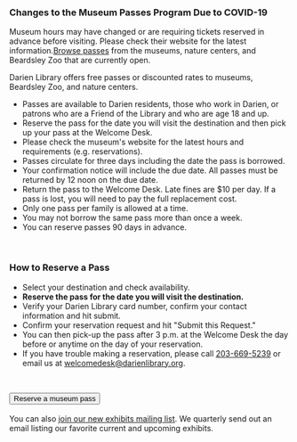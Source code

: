 <div class="row">
<div class="col-md-8">

### Changes to the Museum Passes Program Due to COVID-19
Museum hours may have changed or are requiring tickets reserved in advance before visiting. Please check their website for the latest information.[Browse passes](https://dar.to/3EkHtGi "Browse passes") from the museums, nature centers, and Beardsley Zoo that are currently open. 

Darien Library offers free passes or discounted rates to museums, Beardsley Zoo, and nature centers.

* Passes are available to Darien residents, those who work in Darien, or patrons who are a Friend of the Library and who are age 18 and up.
* Reserve the pass for the date you will visit the destination and then pick up your pass at the Welcome Desk. 
* Please check the museum's website for the latest hours and requirements (e.g. reservations).
* Passes circulate for three days including the date the pass is borrowed. 
* Your confirmation notice will include the due date.  All passes must be returned by 12 noon on the due date. 
* Return the pass to the Welcome Desk. Late fines are $10 per day. If a pass is lost, you will need to pay the full replacement cost. 
* Only one pass per family is allowed at a time. 
* You may not borrow the same pass more than once a week.
* You can reserve passes 90 days in advance.

<br />

### How to Reserve a Pass

* Select your destination and check availability.
* **Reserve the pass for the date you will visit the destination.**
* Verify your Darien Library card number, confirm your contact information and hit submit.
* Confirm your reservation request and hit "Submit this Request."
* You can then pick-up the pass after 3 p.m. at the Welcome Desk the day before or anytime on the day of your reservation. 
* If you have trouble making a reservation, please call [203-669-5239](tel:2036695239 "Call the Welcome Desk") or email us at [welcomedesk@darienlibrary.org](mailto:welcomedesk@darienlibrary.org "Email the Welcome Desk"). 
<br />
</div>
<div class="col-md-4">

<a href="https://dar.to/3EkHtGi"><button class="btn-u btn-u-lg btn-u-dark-blue btn-block" type="button">Reserve a museum pass</button></a>
<br />
<br />
You can also [join our new exhibits mailing list](https://dar.to/2HWImat "Join mailing list"). We quarterly send out an email listing our favorite current and upcoming exhibits. 
</div>
</div>